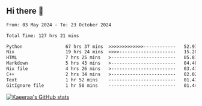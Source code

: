 ## Hi there 👋

<!--START_SECTION:waka-->

```txt
From: 03 May 2024 - To: 23 October 2024

Total Time: 127 hrs 21 mins

Python                67 hrs 37 mins  >>>>>>>>>>>>>------------   52.97 %
Nix                   19 hrs 24 mins  >>>>---------------------   15.20 %
HTML                  7 hrs 25 mins   >------------------------   05.81 %
Markdown              5 hrs 43 mins   >------------------------   04.48 %
Nix file              4 hrs 26 mins   >------------------------   03.47 %
C++                   2 hrs 34 mins   >------------------------   02.02 %
Text                  1 hr 52 mins    -------------------------   01.47 %
GitIgnore file        1 hr 50 mins    -------------------------   01.44 %
```

<!--END_SECTION:waka-->

[![Kaeeraa's GitHub stats](https://github-readme-stats.vercel.app/api?username=kaeeraa)](https://github.com/kaeeraa/github-readme-stats)
